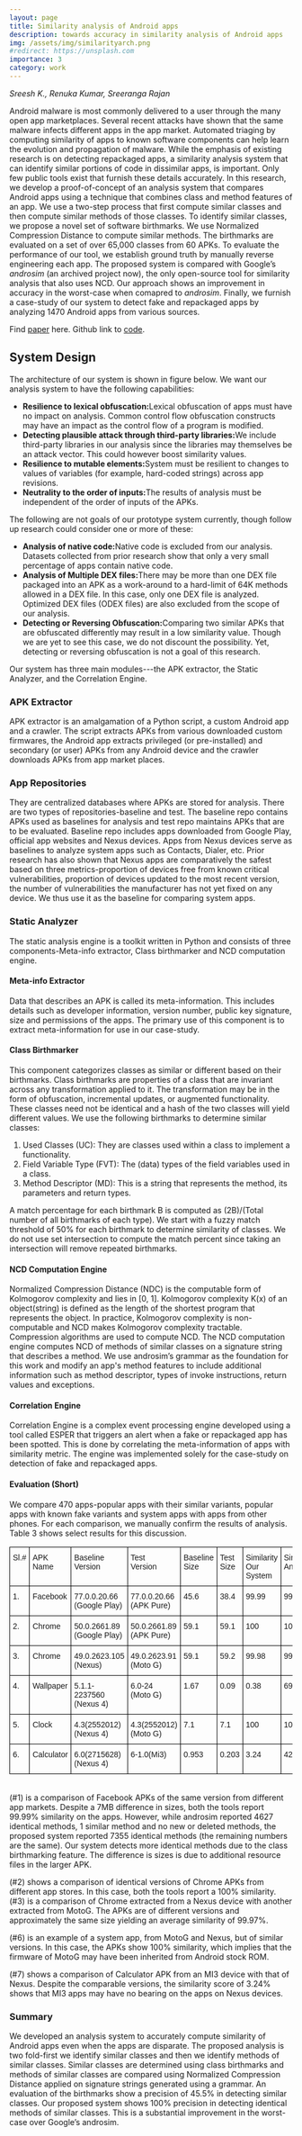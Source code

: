 ```yaml
---
layout: page
title: Similarity analysis of Android apps
description: towards accuracy in similarity analysis of Android apps
img: /assets/img/similarityarch.png
#redirect: https://unsplash.com
importance: 3
category: work
---
```


*Sreesh K., Renuka Kumar, Sreeranga Rajan*

Android malware is most commonly delivered to a user through the many open app marketplaces. Several recent attacks have shown that the same malware infects different apps in the app market. Automated triaging by computing similarity of apps to known software components can help learn the evolution and propagation of malware. While the emphasis of existing research is on detecting repackaged apps, a similarity analysis system that can identify similar portions of code in dissimilar apps, is important. Only few public tools exist that furnish these details accurately. In this research, we develop a proof-of-concept of an analysis system that compares Android apps using a technique that combines class and method features of an app. We use a two-step process that first compute similar classes and then compute similar methods of those classes. To identify similar classes, we propose a novel set of software birthmarks. We use Normalized Compression Distance to compute similar methods. The birthmarks are evaluated on a set of over 65,000 classes from 60 APKs. To evaluate the performance of our tool, we establish ground truth by manually reverse engineering each app. The proposed system is compared with Google’s *androsim* (an archived project now), the only open-source tool for similarity analysis that also uses NCD. Our approach shows an improvement in accuracy in the worst-case when comapred to *androsim*. Finally, we furnish a case-study of our system to detect fake and repackaged apps by analyzing 1470 Android apps from various sources.

Find [paper](https://link.springer.com/content/pdf/10.1007%2F978-3-030-05171-6.pdf) here. Github link to [code](https://github.com/sreeshk692/SimDroid).


## System Design

The architecture of our system is shown in figure below. We want our analysis system to have the following capabilities:
<ul>
    <li><b>Resilience to lexical obfuscation:</b>Lexical obfuscation of apps must have no impact on analysis. Common control flow obfuscation constructs may have an impact as the control flow of a program is modified.</li>
    <li><b>Detecting plausible attack through third-party libraries:</b>We include third-party libraries in our analysis since the libraries may themselves be an attack vector. This could however boost similarity values.</li>
    <li><b>Resilience to mutable elements:</b>System must be resilient to changes to values of variables (for example, hard-coded strings) across app revisions.</li>
    <li><b>Neutrality to the order of inputs:</b>The results of analysis must be independent of the order of inputs of the APKs.</li>
</ul>
The following are not goals of our prototype system currently, though follow up research could consider one or more of these:
<ul>
    <li><b>Analysis of native code:</b>Native code is excluded from our analysis. Datasets collected from prior research show that only a very small percentage of apps contain native code.</li>
    <li><b>Analysis of Multiple DEX files:</b>There may be more than one DEX file packaged into an APK as a work-around to a hard-limit of 64K methods allowed in a DEX file. In this case, only one DEX file is analyzed. Optimized DEX files (ODEX files) are also excluded from the scope of our analysis.</li>
    <li><b>Detecting or Reversing Obfuscation:</b>Comparing two similar APKs that are obfuscated differently may result in a low similarity value. Though we are yet to see this case, we do not discount the possibility. Yet, detecting or reversing obfuscation is not a goal of this research.</li>
</ul>

<div class="row">
    <div class="col-sm mt-2 mt-md-0">
        <img class="img-fluid rounded z-depth-1" src="{{ '/assets/img/similarityarch.png' | relative_url }}" alt="" title="architecture of similarity analysis engine"/>
    </div>
</div>
<div class="caption">
	Our system has three main modules---the APK extractor, the Static Analyzer, and the Correlation Engine. 
</div>

### APK Extractor
APK extractor is an amalgamation of a Python script, a custom Android app and a crawler. The script extracts APKs from various downloaded custom firmwares, the Android app extracts privileged (or pre-installed) and secondary (or user) APKs from any Android device and the crawler downloads APKs from app market places.

### App Repositories
They are centralized databases where APKs are stored for analysis. There are two types of repositories-baseline and test. The baseline repo contains APKs used as baselines for analysis and test repo maintains APKs that are to be evaluated. Baseline repo includes apps downloaded from Google Play, official app websites and Nexus devices. Apps from Nexus devices serve as baselines to analyze system apps such as Contacts, Dialer, etc. Prior research has also shown that Nexus apps are comparatively the safest based on three metrics-proportion of devices free from known critical vulnerabilities, proportion of devices updated to the most recent version, the number of vulnerabilities the manufacturer has not yet fixed on any device. We thus use it as the baseline for comparing system apps.

### Static Analyzer
The static analysis engine is a toolkit written in Python and consists of three components-Meta-info extractor, Class birthmarker and NCD computation engine.

#### Meta-info Extractor
Data that describes an APK is called its meta-information. This includes details such as developer information, version number, public key signature, size and permissions of the apps. The primary use of this component is to extract meta-information for use in our case-study.

#### Class Birthmarker
This component categorizes classes as similar or different based on their birthmarks. Class birthmarks are properties of a class that are invariant across any transformation applied to it. The transformation may be in the form of obfuscation, incremental updates, or augmented functionality. These classes need not be identical and a hash of the two classes will yield different values. We use the following birthmarks to determine similar classes:
1. Used Classes (UC): They are classes used within a class to implement a functionality.
2. Field Variable Type (FVT): The (data) types of the field variables used in a class.
3. Method Descriptor (MD): This is a string that represents the method, its parameters and return types.

A match percentage for each birthmark B is computed as (2B)/(Total number of all birthmarks of each type). We start with a fuzzy match threshold of 50% for each birthmark to determine similarity of classes. We do not use set intersection to compute the match percent since taking an intersection will remove repeated birthmarks.


#### NCD Computation Engine

Normalized Compression Distance (NDC) is the computable form of Kolmogorov complexity and lies in [0, 1]. Kolmogorov complexity K(x) of an object(string) is defined as the length of the shortest program that represents the object. In practice, Kolmogorov complexity is non-computable and NCD makes Kolmogorov complexity tractable. Compression algorithms are used to compute NCD. The NCD computation engine computes NCD of methods of similar classes on a signature string that describes a method. We use androsim’s grammar as the foundation for this work and modify an app's  method features to include additional information such as method descriptor, types of invoke instructions, return values and exceptions.

#### Correlation Engine
Correlation Engine is a complex event processing engine developed using a tool called ESPER that triggers an alert when a fake or repackaged app has been spotted. This is done by correlating the meta-information of apps with similarity metric. The engine was implemented solely for the case-study on detection of fake and repackaged apps.

#### Evaluation (Short)
We compare 470 apps-popular apps with their similar variants, popular apps with known fake variants and system apps with apps from other phones. For each comparison, we manually confirm the results of analysis. Table 3 shows select results for this discussion.

<style type="text/css">
.tg  {border-collapse:collapse;border-spacing:0;}
.tg td{border-color:black;border-style:solid;border-width:1px;font-family:Arial, sans-serif;font-size:14px;
  overflow:hidden;padding:10px 5px;word-break:normal;}
.tg th{border-color:black;border-style:solid;border-width:1px;font-family:Arial, sans-serif;font-size:14px;
  font-weight:normal;overflow:hidden;padding:10px 5px;word-break:normal;}
.tg .tg-0lax{text-align:left;vertical-align:top}
</style>
<table class="tg">
<thead>
  <tr>
    <th class="tg-0lax">Sl.#</th>
    <th class="tg-0lax">APK Name</th>
    <th class="tg-0lax">Baseline<br>Version</th>
    <th class="tg-0lax">Test<br>Version</th>
    <th class="tg-0lax">Baseline<br>Size</th>
    <th class="tg-0lax">Test<br>Size</th>
    <th class="tg-0lax">Similarity<br>Our System</th>
    <th class="tg-0lax">Similarity<br>Andosim</th>
  </tr>
</thead>
<tbody>
  <tr>
    <td class="tg-0lax">1.</td>
    <td class="tg-0lax">Facebook</td>
    <td class="tg-0lax">77.0.0.20.66<br>(Google Play)</td>
    <td class="tg-0lax">77.0.0.20.66<br>(APK Pure)</td>
    <td class="tg-0lax">45.6</td>
    <td class="tg-0lax">38.4</td>
    <td class="tg-0lax">99.99</td>
    <td class="tg-0lax">99.99</td>
  </tr>
  <tr>
    <td class="tg-0lax">2.</td>
    <td class="tg-0lax">Chrome</td>
    <td class="tg-0lax">50.0.2661.89<br>(Google Play)</td>
    <td class="tg-0lax">50.0.2661.89<br>(APK Pure)</td>
    <td class="tg-0lax">59.1</td>
    <td class="tg-0lax">59.1</td>
    <td class="tg-0lax">100</td>
    <td class="tg-0lax">100</td>
  </tr>
  <tr>
    <td class="tg-0lax">3.</td>
    <td class="tg-0lax">Chrome</td>
    <td class="tg-0lax">49.0.2623.105<br>(Nexus)</td>
    <td class="tg-0lax">49.0.2623.91<br>(Moto G)</td>
    <td class="tg-0lax">59.1</td>
    <td class="tg-0lax">59.2</td>
    <td class="tg-0lax">99.98</td>
    <td class="tg-0lax">99.98</td>
  </tr>
  <tr>
    <td class="tg-0lax">4.</td>
    <td class="tg-0lax">Wallpaper</td>
    <td class="tg-0lax">5.1.1-2237560<br>(Nexus 4)</td>
    <td class="tg-0lax">6.0-24<br>(Moto G)</td>
    <td class="tg-0lax">1.67</td>
    <td class="tg-0lax">0.09</td>
    <td class="tg-0lax">0.38</td>
    <td class="tg-0lax">69.45</td>
  </tr>
  <tr>
    <td class="tg-0lax">5.</td>
    <td class="tg-0lax">Clock</td>
    <td class="tg-0lax">4.3(2552012)<br>(Nexus 4)</td>
    <td class="tg-0lax">4.3(2552012)<br>(Moto G)</td>
    <td class="tg-0lax">7.1</td>
    <td class="tg-0lax">7.1</td>
    <td class="tg-0lax">100</td>
    <td class="tg-0lax">100</td>
  </tr>
  <tr>
    <td class="tg-0lax">6.</td>
    <td class="tg-0lax">Calculator</td>
    <td class="tg-0lax">6.0(2715628)<br>(Nexus 4)</td>
    <td class="tg-0lax">6-1.0(Mi3)</td>
    <td class="tg-0lax">0.953</td>
    <td class="tg-0lax">0.203</td>
    <td class="tg-0lax">3.24</td>
    <td class="tg-0lax">42.21</td>
  </tr>
</tbody>
</table>
<br>
(#1) is a comparison of Facebook APKs of the same version from different app markets. Despite a 7MB difference in sizes, both the tools report 99.99% similarity on the apps. However, while androsim reported 4627 identical methods, 1 similar method and no new or deleted methods, the proposed system reported 7355 identical methods (the remaining numbers are the same). Our system detects more identical methods due to the class birthmarking feature. The difference is sizes is due to additional resource files in the larger APK.

(#2) shows a comparison of identical versions of Chrome APKs from different app stores. In this case, both the tools report a 100% similarity. (#3) is a comparison of Chrome extracted from a Nexus device with another extracted from MotoG. The APKs are of different versions and approximately the same size yielding an average similarity of 99.97%. 

(#6) is an example of a system app, from MotoG and Nexus, but of similar versions. In this case, the APKs show 100% similarity, which implies that the firmware of MotoG may have been inherited from Android stock ROM. 

(#7) shows a comparison of Calculator APK from an MI3 device with that of Nexus. Despite the comparable versions, the similarity score of 3.24% shows that MI3 apps may have no bearing on the apps on Nexus devices.

### Summary
We developed an analysis system to accurately compute similarity of Android apps even when the apps are disparate. The proposed analysis is two fold-first we identify similar classes and then we identify methods of similar classes. Similar classes are determined using class birthmarks and methods of similar classes are compared using Normalized Compression Distance applied on signature strings generated using a grammar. An evaluation of the birthmarks show a precision of 45.5% in detecting similar classes. Our proposed system shows 100% precision in detecting identical methods of similar classes. This is a substantial improvement in the worst-case over Google’s androsim. 
